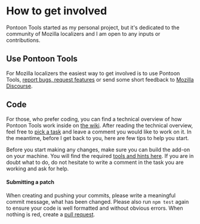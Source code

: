 # How to get involved
Pontoon Tools started as my personal project, but it's dedicated to the community of Mozilla localizers and I am open to any inputs or contributions.

## Use Pontoon Tools
For Mozilla localizers the easiest way to get involved is to use Pontoon Tools, [report bugs, request features](https://github.com/MikkCZ/pontoon-tools/issues) or send some short feedback to [Mozilla Discourse](https://discourse.mozilla.org/c/pontoon).

## Code
For those, who prefer coding, you can find a technical overview of how Pontoon Tools work inside on [the wiki](https://github.com/MikkCZ/pontoon-tools/wiki). After reading the technical overview, feel free to [pick a task](https://github.com/MikkCZ/pontoon-tools/issues) and leave a comment you would like to work on it. In the meantime, before I get back to you, here are few tips to help you start.

Before you start making any changes, make sure you can build the add-on on your machine. You will find the required [tools and hints here](https://github.com/MikkCZ/pontoon-tools/wiki/Technical-Overview#tools). If you are in doubt what to do, do not hesitate to write a comment in the task you are working and ask for help.

#### Submitting a patch
When creating and pushing your commits, please write a meaningful commit message, what has been changed. Please also run `npm test` again to ensure your code is well formatted and without obvious errors. When nothing is red, create a [pull request](https://help.github.com/articles/about-pull-requests/).
